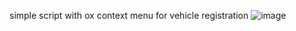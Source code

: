 simple script with ox context menu for vehicle registration
![image](https://github.com/cmdscripts/cmdVehicleRegistration/assets/123102218/81b37827-1c81-4edf-8509-649add2045aa)
